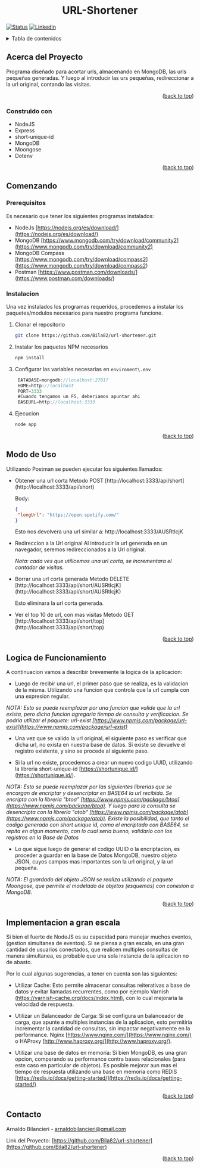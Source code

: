 <a name="readme-top"></a>

<h1 align="center"> URL-Shortener </h1> 

 <!-- PROJECT SHIELDS -->
[![Status][status-shield]][status-url]
[![LinkedIn][linkedin-shield]][linkedin-url]

<!-- TABLE OF CONTENTS -->
<details>
  <summary>Tabla de contenidos</summary>
  <ol>
    <li>
      <a href="#acerca-del-proyecto">Acerca del proyecto</a>
      <ul>
        <li><a href="#construido-con">Construido con</a></li>
      </ul>
    </li>
    <li>
      <a href="#comenzando">Comenzando</a>
      <ul>
        <li><a href="#prerequisitos">Prerequisitos</a></li>
        <li><a href="#instalacion">Instalacion</a></li>
      </ul>
    </li>
    <li><a href="#modo-de-uso">Modo de Uso</a></li>
    <li><a href="#contacto">Contacto</a></li>
    <li><a href="#logica-de-funcionamiento">Logica de Funcionamiento</a></li>
    <li><a href="#implementacion-a-gran-escala">Implementacion a gran escala</a></li>
  </ol>
</details>

<!-- ABOdUT THE PROJECT -->
## Acerca del Proyecto

Programa diseñado para acortar urls, almacenando en MongoDB, las urls pequeñas generadas. Y luego al introducir las urs pequeñas, redireccionar a la url original, contando las visitas.

<p align="right">(<a href="#readme-top">back to top</a>)</p>

### Construido con

* NodeJS
* Express
* short-unique-id
* MongoDB
* Moongose
* Dotenv

<p align="right">(<a href="#readme-top">back to top</a>)</p>

<!-- GETTING STARTED -->
## Comenzando

### Prerequisitos

Es necesario que tener los siguientes programas instalados:
* NodeJs [https://nodejs.org/es/download/](https://nodejs.org/es/download/)
* MongoDB [https://www.mongodb.com/try/download/community2](https://www.mongodb.com/try/download/community2)
* MongoDB Compass [https://www.mongodb.com/try/download/compass2] (https://www.mongodb.com/try/download/compass2)
* Postman [https://www.postman.com/downloads/] (https://www.postman.com/downloads/)

### Instalacion

Una vez instalados los programas requeridos, procedemos a instalar los paquetes/modulos necesarios para nuestro programa funcione.

1. Clonar el repositorio
   ```sh
   git clone https://github.com/Bila82/url-shortener.git
   ```
2. Instalar los paquetes NPM necesarios
   ```sh
   npm install
   ```
3. Configurar las variables necesarias en `enviroment\.env`
   ```js
    DATABASE=mongodb://localhost:27017
    HOME=http://localhost
    PORT=3333
    #Cuando tengamos un F5, deberiamos apuntar ahi
    BASEURL=http://localhost:3333
   ```
4. Ejecucion
   ```sh
   node app
   ``` 

<p align="right">(<a href="#readme-top">back to top</a>)</p>

<!-- USAGE EXAMPLES -->
## Modo de Uso

Utilizando Postman se pueden ejecutar los siguientes llamados:

* Obtener una url corta
  Metodo POST  [http://localhost:3333/api/short] (http://localhost:3333/api/short)
  
  Body: 
  ```JSON
  {
   "longUrl": "https://open.spotify.com/"
  }
  ```
  Esto nos devolvera una url similar a:  http://localhost:3333/AUSRtIcjK 
  
* Redireccion a la Url original
  Al introducir la url generada en un navegador, seremos redireccionados a la Url original.
  
  _Nota: cada ves que utilicemos una url corta, se incrementara el contador de visitas._
  
* Borrar una url corta generada
  Metodo DELETE [http://localhost:3333/api/short/AUSRtIcjK] (http://localhost:3333/api/short/AUSRtIcjK)
  
  Esto eliminara la url corta generada.
  
* Ver el top 10 de url, con mas visitas
  Metodo GET [http://localhost:3333/api/short/top] (http://localhost:3333/api/short/top)

<p align="right">(<a href="#readme-top">back to top</a>)</p>

<!-- LOGIC -->
## Logica de Funcionamiento

A continuacion vamos a describir brevemente la logica de la aplicacion:

* Luego de recibir una url, el primer paso que se realiza, es la validacion de la misma. Utilizando una funcion que controla que la url cumpla con una expresion regular.

_NOTA: Esto se puede reemplazar por una funcion que valide que la url exista, pero dicha funcion agregaria tiempo de consulta y verificacion. Se podria utilizar el paquete: url-exist [https://www.npmjs.com/package/url-exist](https://www.npmjs.com/package/url-exist)_

* Una vez que se valido la url original, el siguiente paso es verificar que dicha url, no exista en nuestra base de datos. Si existe se devuelve el registro existente, y sino se procede al siguiente paso.

* Si la url no existe, procedemos a crear un nuevo codigo UUID, utilizando la libreria short-unique-id [https://shortunique.id/] (https://shortunique.id/).

_NOTA: Esto se puede reemplazar por las siguientes librerias que se encargan de encriptar y desencriptar en BASE64 la url recibida. Se encripta con la libreria "btoa" [https://www.npmjs.com/package/btoa](https://www.npmjs.com/package/btoa). Y luego para la consulta se desencripta con la libreria "atob" [https://www.npmjs.com/package/atob](https://www.npmjs.com/package/atob).
Existe la posibilidad, que tanto el codigo generado con short unique id, como el encriptado con BASE64, se repita en algun momento, con lo cual seria bueno, validarlo con los registros en la Base de Datos_

* Lo que sigue luego de generar el codigo UUID o la encriptacion, es proceder a guardar en la base de Datos MongoDB, nuestro objeto JSON, cuyos campos mas importantes son la url original, y la url pequeña.

_NOTA: El guardado del objeto JSON se realiza utilizando el paquete Moongose, que permite el modelado de objetos (esquemas) con conexion a MongoDB._

<p align="right">(<a href="#readme-top">back to top</a>)</p>

<!-- IMPLEMENTATION -->
## Implementacion a gran escala

Si bien el fuerte de NodeJS es su capacidad para manejar muchos eventos, (gestion simultanea de eventos). Si se piensa a gran escala, en una gran cantidad de usuarios conectados, que realicen multiples consultas de manera simultanea, es probable que una sola instancia de la aplicacion no de abasto.

Por lo cual algunas sugerencias, a tener en cuenta son las siguientes:

* Utilizar Cache: Esto permite almacenar consultas reiterativas a base de datos y evitar llamadas recurrentes, como por ejemplo Varnish [(https://varnish-cache.org/docs/index.html)](https://varnish-cache.org/docs/index.html), con lo cual mejoraria la velocidad de respuesta.

* Utilizar un Balanceador de Carga: Si se configura un balanceador de carga, que apunte a multiples instancias de la aplicacion, esto permitiria incrementar la cantidad de consultas, sin impactar negativamente en la performance. Nginx [https://www.nginx.com/](https://www.nginx.com/) o HAProxy [http://www.haproxy.org/](http://www.haproxy.org/).

* Utilizar una base de datos en memoria: Si bien MongoDB, es una gran opcion, comparando su performance contra bases relacionales (para este caso en particular de objetos). Es posible mejorar aun mas el tiempo de respuesta utilizando una base en memoria como REDIS [https://redis.io/docs/getting-started/](https://redis.io/docs/getting-started/)

<p align="right">(<a href="#readme-top">back to top</a>)</p>

<!-- CONTACT -->
## Contacto

Arnaldo Bilancieri -  arnaldobilancieri@gmail.com

Link del Proyecto: [https://github.com/Bila82/url-shortener](https://github.com/Bila82/url-shortener)

<p align="right">(<a href="#readme-top">back to top</a>)</p>


<!-- MARKDOWN LINKS-->
<!-- https://www.markdownguide.org/basic-syntax/#reference-style-links -->
[status-shield]: https://img.shields.io/badge/Status-Finalizado-green
[status-url]: Finalizado
[linkedin-shield]: https://img.shields.io/badge/-LinkedIn-black.svg?style=for-the-badge&logo=linkedin&colorB=555
[linkedin-url]: https://www.linkedin.com/in/arnaldo-gabriel-bilancieri-99b24011/

